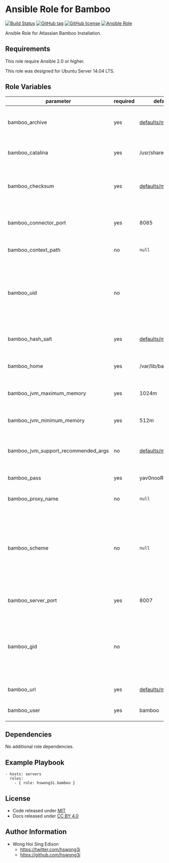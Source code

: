 Ansible Role for Bamboo
=======================

[![Build Status](https://travis-ci.org/pantarei/ansible-role-bamboo.svg?branch=master)](https://travis-ci.org/pantarei/ansible-role-bamboo)
[![GitHub tag](https://img.shields.io/github/tag/pantarei/ansible-role-bamboo.svg)](https://github.com/pantarei/ansible-role-bamboo)
[![GitHub license](https://img.shields.io/github/license/pantarei/ansible-role-bamboo.svg)](https://github.com/pantarei/ansible-role-bamboo/blob/master/LICENSE)
[![Ansible Role](https://img.shields.io/ansible/role/5984.svg)](https://galaxy.ansible.com/detail#/role/5984)

Ansible Role for Atlassian Bamboo Installation.

Requirements
------------

This role require Ansible 2.0 or higher.

This role was designed for Ubuntu Server 14.04 LTS.

Role Variables
--------------

<table>
<colgroup>
<col width="20%" />
<col width="20%" />
<col width="20%" />
<col width="20%" />
<col width="20%" />
</colgroup>
<thead>
<tr class="header">
<th>parameter</th>
<th>required</th>
<th>default</th>
<th>choices</th>
<th>comments</th>
</tr>
</thead>
<tbody>
<tr class="odd">
<td>bamboo_archive</td>
<td>yes</td>
<td><a href="https://github.com/pantarei/ansible-role-bamboo/blob/master/defaults/main.yml">defaults/main.yml</a></td>
<td></td>
<td>Download archive filename for cache during (re)install.</td>
</tr>
<tr class="even">
<td>bamboo_catalina</td>
<td>yes</td>
<td>/usr/share/bamboo</td>
<td></td>
<td>Location for the Bamboo installation directory.</td>
</tr>
<tr class="odd">
<td>bamboo_checksum</td>
<td>yes</td>
<td><a href="https://github.com/pantarei/ansible-role-bamboo/blob/master/defaults/main.yml">defaults/main.yml</a></td>
<td></td>
<td>Download archive sha256 checksum for cache during (re)install.</td>
</tr>
<tr class="even">
<td>bamboo_connector_port</td>
<td>yes</td>
<td>8085</td>
<td></td>
<td>Bamboo Apache Tomcat connector port.</td>
</tr>
<tr class="odd">
<td>bamboo_context_path</td>
<td>no</td>
<td><code>null</code></td>
<td></td>
<td>Pass value as <code>path</code> to <a href="https://github.com/pantarei/ansible-role-bamboo/blob/master/templates/usr/share/bamboo/conf/server.xml.j2">template</a>.</td>
</tr>
<tr class="even">
<td>bamboo_uid</td>
<td>no</td>
<td></td>
<td></td>
<td>Specifying the UID for shared storage. NOTE: This value should only be set once before deploying and then never changed.</td>
</tr>
<tr class="odd">
<td>bamboo_hash_salt</td>
<td>yes</td>
<td><a href="https://github.com/pantarei/ansible-role-bamboo/blob/master/defaults/main.yml">defaults/main.yml</a></td>
<td></td>
<td>Specific password hash salt for sha512.</td>
</tr>
<tr class="even">
<td>bamboo_home</td>
<td>yes</td>
<td>/var/lib/bamboo</td>
<td></td>
<td>Location for the Bamboo home directory.</td>
</tr>
<tr class="odd">
<td>bamboo_jvm_maximum_memory</td>
<td>yes</td>
<td>1024m</td>
<td></td>
<td>Bamboo JVM maximum memory usage.</td>
</tr>
<tr class="even">
<td>bamboo_jvm_minimum_memory</td>
<td>yes</td>
<td>512m</td>
<td></td>
<td>Bamboo JVM minimum memory usage.</td>
</tr>
<tr class="odd">
<td>bamboo_jvm_support_recommended_args</td>
<td>no</td>
<td><a href="https://github.com/pantarei/ansible-role-bamboo/blob/master/defaults/main.yml">defaults/main.yml</a></td>
<td></td>
<td>Atlassian Support recommended JVM arguments.</td>
</tr>
<tr class="even">
<td>bamboo_pass</td>
<td>yes</td>
<td>yav0nooR</td>
<td></td>
<td>Password for Bamboo system user.</td>
</tr>
<tr class="odd">
<td>bamboo_proxy_name</td>
<td>no</td>
<td><code>null</code></td>
<td></td>
<td>Pass value as <code>proxyName</code> to <a href="https://github.com/pantarei/ansible-role-bamboo/blob/master/templates/usr/share/bamboo/conf/server.xml.j2">template</a>.</td>
</tr>
<tr class="even">
<td>bamboo_scheme</td>
<td>no</td>
<td><code>null</code></td>
<td><ul>
<li><code>null</code></li>
<li>http</li>
<li>https</li>
</ul></td>
<td>Install Bamboo in standalone mode if <code>null</code>, or integrating with Apache using HTTP if <code>http</code>, or integrating with Apache using HTTPS if <code>https</code>.</td>
</tr>
<tr class="odd">
<td>bamboo_server_port</td>
<td>yes</td>
<td>8007</td>
<td></td>
<td>Bamboo Apache Tomcat server port.</td>
</tr>
<tr class="even">
<td>bamboo_gid</td>
<td>no</td>
<td></td>
<td></td>
<td>Specifying the GID for shared storage. NOTE: This value should only be set once before deploying and then never changed.</td>
</tr>
<tr class="odd">
<td>bamboo_url</td>
<td>yes</td>
<td><a href="https://github.com/pantarei/ansible-role-bamboo/blob/master/defaults/main.yml">defaults/main.yml</a></td>
<td></td>
<td>URL for download archive.</td>
</tr>
<tr class="even">
<td>bamboo_user</td>
<td>yes</td>
<td>bamboo</td>
<td></td>
<td>Username for Bamboo system user.</td>
</tr>
</tbody>
</table>

Dependencies
------------

No additional role dependencies.

Example Playbook
----------------

    - hosts: servers
      roles:
        - { role: hswong3i.bamboo }

License
-------

-   Code released under [MIT](https://github.com/pantarei/ansible-role-bamboo/blob/master/LICENSE)
-   Docs released under [CC BY 4.0](http://creativecommons.org/licenses/by/4.0/)

Author Information
------------------

-   Wong Hoi Sing Edison
    -   <a href="https://twitter.com/hswong3i" class="uri" class="uri">https://twitter.com/hswong3i</a>
    -   <a href="https://github.com/hswong3i" class="uri" class="uri">https://github.com/hswong3i</a>

